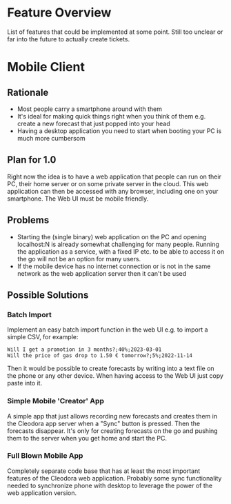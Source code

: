 # Feature Overview

List of features that could be implemented at some point. Still too unclear or
far into the future to actually create tickets.

# Mobile Client

## Rationale

* Most people carry a smartphone around with them
* It's ideal for making quick things right when you think of them e.g. create a
  new forecast that just popped into your head
* Having a desktop application you need to start when booting your PC is much
  more cumbersom


## Plan for 1.0

Right now the idea is to have a web application that people can run on their
PC, their home server or on some private server in the cloud.  This web
application can then be accessed with any browser, including one on your
smartphone.  The Web UI must be mobile friendly.


## Problems

* Starting the (single binary) web application on the PC and opening
  localhost:N is already somewhat challenging for many people. Running the
  application as a service, with a fixed IP etc. to be able to access it on the
  go will not be an option for many users.
* If the mobile device has no internet connection or is not in the same network
  as the web application server then it can't be used


## Possible Solutions

### Batch Import

Implement an easy batch import function in the web UI e.g. to import a simple
CSV, for example:

```csv
Will I get a promotion in 3 months?;40%;2023-03-01
Will the price of gas drop to 1.50 € tomorrow?;5%;2022-11-14
```

Then it would be possible to create forecasts by writing into a text file on
the phone or any other device. When having access to the Web UI just copy paste
into it.


### Simple Mobile 'Creator' App

A simple app that just allows recording new forecasts and creates them in the
Cleodora app server when a "Sync" button is pressed. Then the forecasts
disappear. It's only for creating forecasts on the go and pushing them to the
server when you get home and start the PC.


### Full Blown Mobile App

Completely separate code base that has at least the most important features of
the Cleodora web application.  Probably some sync functionality needed to
synchronize phone with desktop to leverage the power of the web application
version.
